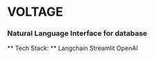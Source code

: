 # VOLTAGE
### Natural Language Interface for database

** Tech Stack: **
Langchain
Streamlit
OpenAI


